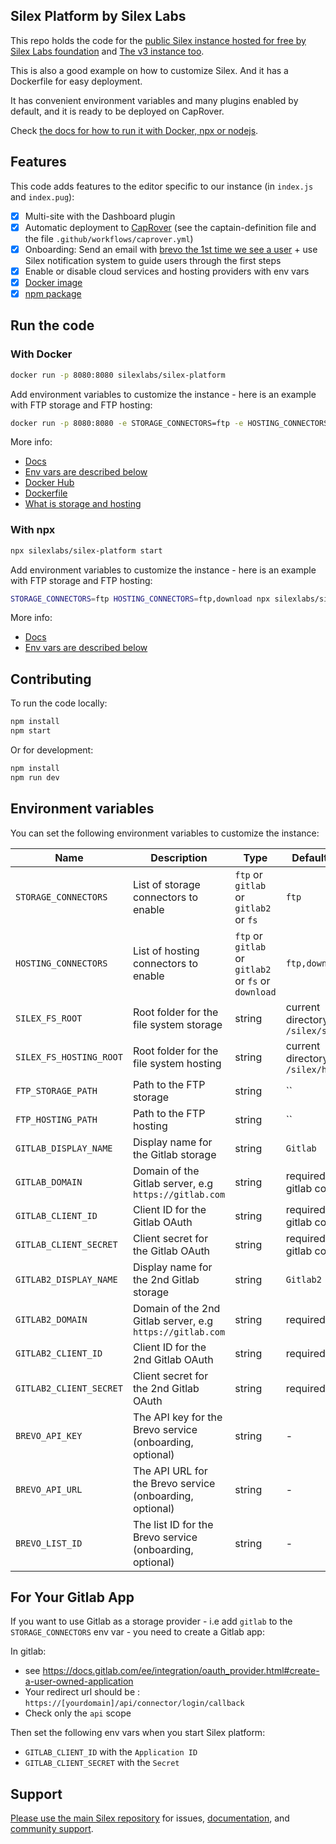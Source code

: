 ## Silex Platform by Silex Labs

This repo holds the code for the [public Silex instance hosted for free by Silex Labs foundation](https://editor.silex.me) and [The v3 instance too](https://v3.silex.me).

This is also a good example on how to customize Silex. And it has a Dockerfile for easy deployment.

It has convenient environment variables and many plugins enabled by default, and it is ready to be deployed on CapRover.

Check [the docs for how to run it with Docker, npx or nodejs](https://docs.silex.me/en/dev/run).

## Features

This code adds features to the editor specific to our instance (in `index.js` and `index.pug`):

* [x] Multi-site with the Dashboard plugin
* [x] Automatic deployment to [CapRover](https://caprover.com/) (see the captain-definition file and the file `.github/workflows/caprover.yml`)
* [x] Onboarding: Send an email with [brevo the 1st time we see a user](https://brevo.co/) + use Silex notification system to guide users through the first steps
* [x] Enable or disable cloud services and hosting providers with env vars
* [x] [Docker image](https://hub.docker.com/r/silexlabs/silex-platform)
* [x] [npm package](https://www.npmjs.com/package/@silexlabs/silex-platform)

## Run the code

### With Docker

```bash
docker run -p 8080:8080 silexlabs/silex-platform
```

Add environment variables to customize the instance - here is an example with FTP storage and FTP hosting:

```bash
docker run -p 8080:8080 -e STORAGE_CONNECTORS=ftp -e HOSTING_CONNECTORS=ftp,download silexlabs/silex-platform
```

More info:

* [Docs](https://docs.silex.me/en/dev/run)
* [Env vars are described below](#environment-variables)
* [Docker Hub](https://hub.docker.com/r/silexlabs/silex-platform)
* [Dockerfile](Dockerfile)
* [What is storage and hosting](https://docs.silex.me/en/dev/connect)

### With npx

```bash
npx silexlabs/silex-platform start
```

Add environment variables to customize the instance - here is an example with FTP storage and FTP hosting:

```bash
STORAGE_CONNECTORS=ftp HOSTING_CONNECTORS=ftp,download npx silexlabs/silex-platform start
```

More info:

* [Docs](https://docs.silex.me/en/dev/run)
* [Env vars are described below](#environment-variables)

## Contributing

To run the code locally:

```bash
npm install
npm start
```

Or for development:

```bash
npm install
npm run dev
```

## Environment variables

You can set the following environment variables to customize the instance:

| Name | Description | Type | Default value |
|------|-------------| ---- |---------------|
| `STORAGE_CONNECTORS` | List of storage connectors to enable | `ftp` or `gitlab` or `gitlab2` or `fs` | `ftp` |
| `HOSTING_CONNECTORS` | List of hosting connectors to enable | `ftp` or `gitlab` or `gitlab2` or `fs` or `download` | `ftp,download` |
| `SILEX_FS_ROOT` | Root folder for the file system storage | string | current directory + `/silex/storage/` |
| `SILEX_FS_HOSTING_ROOT` | Root folder for the file system hosting | string | current directory + `/silex/hosting/` |
| `FTP_STORAGE_PATH` | Path to the FTP storage | string | `` |
| `FTP_HOSTING_PATH` | Path to the FTP hosting | string | `` |
| `GITLAB_DISPLAY_NAME` | Display name for the Gitlab storage | string | `Gitlab` |
| `GITLAB_DOMAIN` | Domain of the Gitlab server, e.g `https://gitlab.com` | string | required with gitlab connector |
| `GITLAB_CLIENT_ID` | Client ID for the Gitlab OAuth | string | required with gitlab connector |
| `GITLAB_CLIENT_SECRET` | Client secret for the Gitlab OAuth | string | required with gitlab connector |
| `GITLAB2_DISPLAY_NAME` | Display name for the 2nd Gitlab storage | string | `Gitlab2` |
| `GITLAB2_DOMAIN` | Domain of the 2nd Gitlab server, e.g `https://gitlab.com` | string | required |
| `GITLAB2_CLIENT_ID` | Client ID for the 2nd Gitlab OAuth | string | required |
| `GITLAB2_CLIENT_SECRET` | Client secret for the 2nd Gitlab OAuth | string | required |
| `BREVO_API_KEY` | The API key for the Brevo service (onboarding, optional) | string | - |
| `BREVO_API_URL` | The API URL for the Brevo service (onboarding, optional) | string | - |
| `BREVO_LIST_ID` | The list ID for the Brevo service (onboarding, optional) | string | - |


## For Your Gitlab App 

If you want to use Gitlab as a storage provider - i.e add `gitlab` to the `STORAGE_CONNECTORS` env var - you need to create a Gitlab app:

In gitlab:

- see https://docs.gitlab.com/ee/integration/oauth_provider.html#create-a-user-owned-application
- Your redirect url should be : `https://[yourdomain]/api/connector/login/callback`
- Check only the `api` scope

Then set the following env vars when you start Silex platform:

- `GITLAB_CLIENT_ID` with the `Application ID`
- `GITLAB_CLIENT_SECRET` with the `Secret`

## Support

[Please use the main Silex repository](https://github.com/silexlabs/Silex/) for issues, [documentation](https://docs.silex.me/), and [community support](https://community.silex.me/).
